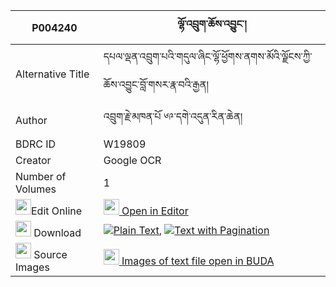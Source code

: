 |P004240|ལྷོ་འབྲུག་ཆོས་འབྱུང་། 
| --- | --- 
|Alternative Title |དཔལ་ལྡན་འབྲུག་པའི་གདུལ་ཞིང་ལྷོ་ཕྱོགས་ནགས་མོའི་ལྗོངས་ཀྱི་ཆོས་འབྱུང་བློ་གསར་རྣ་བའི་རྒྱན།
|Author| འབྲུག་རྗེ་མཁན་པོ ༦༩་དགེ་འདུན་རིན་ཆེན།
|BDRC ID | W19809
|Creator | Google OCR
|Number of Volumes| 1
|<img width="25" src="https://img.icons8.com/color/25/000000/edit-property.png">Edit Online| [<img width="25" src="https://avatars.githubusercontent.com/u/45091458?s=200&v=4"> Open in Editor](http://editor.openpecha.org/P004240)
|<img width="25" src="https://img.icons8.com/fluent/48/000000/download-2.png"/>  Download | [![](https://img.icons8.com/color/20/000000/txt.png)Plain Text](https://github.com/Openpecha/P004240/releases/download/v1/lho_druk_chojung_plain_P004240.zip), [![](https://img.icons8.com/color/20/000000/txt.png)Text with Pagination](https://github.com/Openpecha/P004240/releases/download/v1/lho_druk_chojung_pages_P004240.zip)
|<img width="25" src="https://img.icons8.com/plasticine/100/000000/pictures-folder.png"/>  Source Images | [<img width="25" src="https://library.bdrc.io/icons/BUDA-small.svg"> Images of text file open in BUDA](https://library.bdrc.io/show/bdr:W19809)